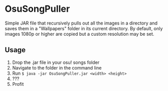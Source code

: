 # OsuSongPuller
Simple JAR file that recursively pulls out all the images in a directory and saves them in a "Wallpapers" folder in its current directory. By default, only images 1080p or higher are copied but a custom resolution may be set.

## Usage
1. Drop the .jar file in your osu! songs folder
2. Navigate to the folder in the command line
3. Run  ```$ java -jar OsuSongPuller.jar <width> <height>```
4. ???
5. Profit
